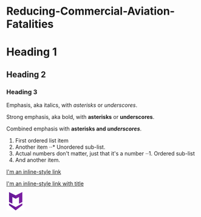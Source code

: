 # Reducing-Commercial-Aviation-Fatalities

# Heading 1
## Heading 2
### Heading 3

Emphasis, aka italics, with *asterisks* or _underscores_.

Strong emphasis, aka bold, with **asterisks** or __underscores__.

Combined emphasis with **asterisks and _underscores_**.
1. First ordered list item
2. Another item
⋅⋅* Unordered sub-list. 
1. Actual numbers don't matter, just that it's a number
⋅⋅1. Ordered sub-list
4. And another item.

[I'm an inline-style link](https://www.google.com)

[I'm an inline-style link with title](https://www.google.com "Google's Homepage")

![descriptive alt text](https://github.com/adam-p/markdown-here/raw/master/src/common/images/icon48.png "Logo Title Text 1")
